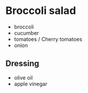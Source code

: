 # Broccoli salad

- broccoli
- cucumber
- tomatoes / Cherry tomatoes
- onion

## Dressing
- olive oil
- apple vinegar
